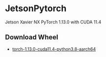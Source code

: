 # JetsonPytorch
Jetson Xavier NX PyTorch 1.13.0 with CUDA 11.4

## Download Wheel
- [torch-1.13.0-cuda11.4-python3.8-aarch64](https://github.com/Cassius0924/JetsonPytorch/releases/tag/torch-1.13.0-cuda11.4-python3.8-aarch64.whl)
